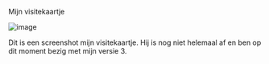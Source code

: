 Mijn visitekaartje

![image](https://user-images.githubusercontent.com/101579892/189308973-3bd58317-9f90-46aa-928d-c5cb8faaae58.png)

Dit is een screenshot mijn visitekaartje. Hij is nog niet helemaal af en ben op dit moment bezig met mijn versie 3.
